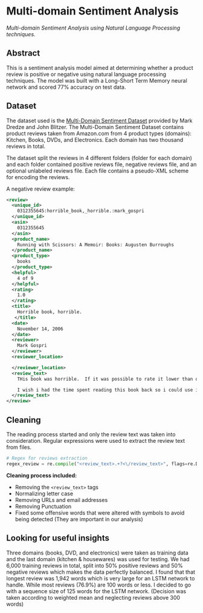 # Multi-domain Sentiment Analysis
*Multi-domain Sentiment Analysis using Natural Language Processing techniques.*

## Abstract
This is a sentiment analysis model aimed at determining whether a product review is positive or negative using natural language processing techniques. The model was built with a Long-Short Term Memory neural network and scored 77% accuracy on test data.
## Dataset
The dataset used is the [Multi-Domain Sentiment Dataset](https://www.cs.jhu.edu/~mdredze/datasets/sentiment/index2.html) provided by Mark Dredze and John Blitzer.
The Multi-Domain Sentiment Dataset contains product reviews taken from Amazon.com from 4 product types (domains): Kitchen, Books, DVDs, and Electronics. Each domain has two thousand reviews in total.

The dataset split the reviews in 4 different folders (folder for each domain) and each folder contained positive reviews file, negative reviews file, and an optional unlabeled reviews file. Each file contains a pseudo-XML scheme for encoding the reviews.

A negative review example:
```XML
<review>
  <unique_id>
    0312355645:horrible_book,_horrible.:mark_gospri
  </unique_id>
  <asin>
    0312355645
  </asin>
  <product_name>
    Running with Scissors: A Memoir: Books: Augusten Burroughs
  </product_name>
  <product_type>
    books
  </product_type>
  <helpful>
    4 of 9
  </helpful>
  <rating>
    1.0
  </rating>
  <title>
    Horrible book, horrible.
   </title>
  <date>
    November 14, 2006
  </date>
  <reviewer>
    Mark Gospri
  </reviewer>
  <reviewer_location>

  </reviewer_location>
  <review_text>
    THis book was horrible.  If it was possible to rate it lower than one star i would have.  I am an avid reader and picked this book up after my mom had gotten it from a     friend.  I read half of it, suffering from a headache the entire time, and then got to the part about the relationship the 13 year old boy had with a 33 year old man       and i lit this book on fire.  One less copy in the world...don't waste your money.

    I wish i had the time spent reading this book back so i could use it for better purposes.  THis book wasted my life
  </review_text>
</review>
```

## Cleaning
The reading process started and only the review text was taken into consideration. Regular expressions were used to extract the review text from files.
```python
# Regex for reviews extraction
regex_review = re.compile("<review_text>.+?<\/review_text>", flags=re.DOTALL)
```
**Cleaning process included:**
-	Removing the `<review_text>` tags
-	Normalizing letter case
-	Removing URLs and email addresses
-	Removing Punctuation
-	Fixed some offensive words that were altered with symbols to avoid being detected (They are important in our analysis)

## Looking for useful insights
Three domains (books, DVD, and electronics) were taken as training data and the last domain (kitchen & housewares) was used for testing. We had 6,000 training reviews in total, split into 50% positive reviews and 50% negative reviews which makes the data perfectly balanced.
I found that that longest review was 1,942 words which is very large for an LSTM network to handle. While most reviews (76.9%) are 100 words or less. I decided to go with a sequence size of 125 words for the LSTM network. (Decision was taken according to weighted mean and neglecting reviews above 300 words)

